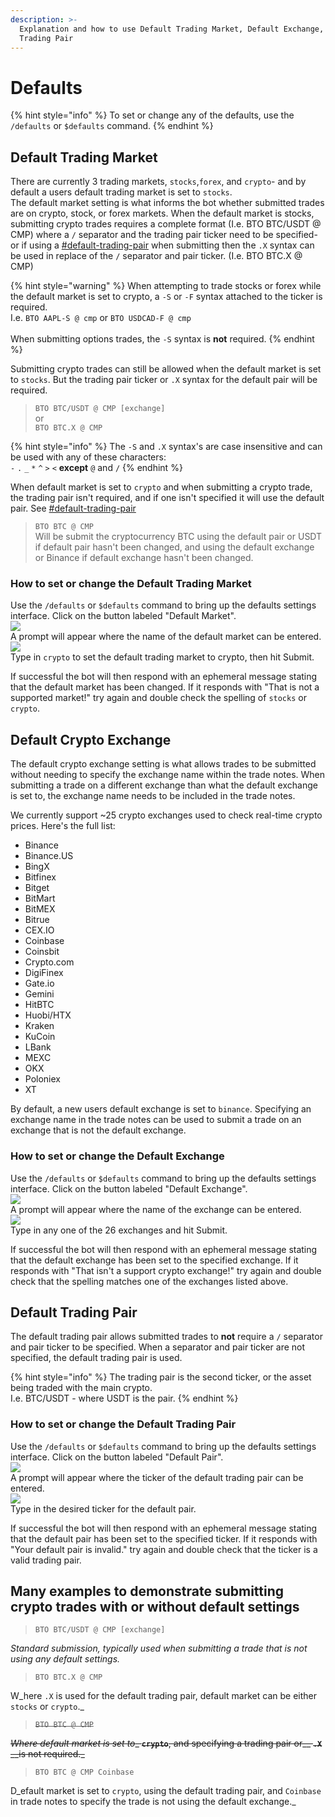 ```yaml
---
description: >-
  Explanation and how to use Default Trading Market, Default Exchange, & Default
  Trading Pair
---
```


# Defaults

{% hint style="info" %}
To set or change any of the defaults, use the `/defaults` or `$defaults` command.
{% endhint %}

## Default Trading Market

There are currently 3 trading markets, `stocks`,`forex`, and `crypto`- and by default a users default trading market is set to `stocks`.\
The default market setting is what informs the bot whether submitted trades are on crypto, stock, or forex markets. When the default market is stocks, submitting crypto trades requires a complete format (I.e. BTO BTC/USDT @ CMP) where a `/` separator and the trading pair ticker need to be specified- or if using a [#default-trading-pair](defaults.md#default-trading-pair "mention") when submitting then the `.X` syntax can be used in replace of the `/` separator and pair ticker. (I.e. BTO BTC.X @ CMP)

{% hint style="warning" %}
When attempting to trade stocks or forex while the default market is set to crypto, a `-S` or `-F` syntax attached to the ticker is required.\
I.e. `BTO AAPL-S @ cmp` or `BTO USDCAD-F @ cmp`\
\
When submitting options trades, the `-S` syntax is **not** required.
{% endhint %}

Submitting crypto trades can still be allowed when the default market is set to `stocks`. But the trading pair ticker or `.X` syntax for the default pair will be required.

> `BTO BTC/USDT @ CMP [exchange]`\
> or\
> `BTO BTC.X @ CMP`

{% hint style="info" %}
The `-S` and `.X` syntax's are case insensitive and can be used with any of these characters:\
`-` `.` `_` `*` `^` `>` `<` **except** `@` and `/`
{% endhint %}

When default market is set to `crypto` and when submitting a crypto trade, the trading pair isn't required, and if one isn't specified it will use the default pair. See [#default-trading-pair](defaults.md#default-trading-pair "mention")

> `BTO BTC @ CMP`\
> Will be submit the cryptocurrency BTC using the default pair or USDT if default pair hasn't been changed, and using the default exchange or Binance if default exchange hasn't been changed.

### How to set or change the Default Trading Market

Use the `/defaults` or `$defaults` command to bring up the defaults settings interface. Click on the button labeled "Default Market".\
![](<../.gitbook/assets/image (17).png>)\
A prompt will appear where the name of the default market can be entered.\
![](<../.gitbook/assets/image (1) (1) (1) (1) (1) (1) (1) (1) (1) (1) (1) (1).png>)\
Type in `crypto` to set the default trading market to crypto, then hit Submit.

If successful the bot will then respond with an ephemeral message stating that the default market has been changed. If it responds with "That is not a supported market!" try again and double check the spelling of `stocks` or `crypto`.

## Default Crypto Exchange

The default crypto exchange setting is what allows trades to be submitted without needing to specify the exchange name within the trade notes. When submitting a trade on a different exchange than what the default exchange is set to, the exchange name needs to be included in the trade notes.

We currently support \~25 crypto exchanges used to check real-time crypto prices. Here's the full list:

* Binance
* Binance.US
* BingX
* Bitfinex
* Bitget
* BitMart
* BitMEX
* Bitrue
* CEX.IO
* Coinbase
* Coinsbit
* Crypto.com
* DigiFinex
* Gate.io
* Gemini
* HitBTC
* Huobi/HTX
* Kraken
* KuCoin
* LBank
* MEXC
* OKX
* Poloniex
* XT

By default, a new users default exchange is set to `binance`. Specifying an exchange name in the trade notes can be used to submit a trade on an exchange that is not the default exchange.

### How to set or change the Default Exchange

Use the `/defaults` or `$defaults` command to bring up the defaults settings interface. Click on the button labeled "Default Exchange".\
![](<../.gitbook/assets/image (2) (1) (1) (1) (1) (1) (1) (1) (1) (1) (1).png>)\
A prompt will appear where the name of the exchange can be entered.\
![](<../.gitbook/assets/image (3) (1) (1) (1) (1) (1) (1).png>)\
Type in any one of the 26 exchanges and hit Submit.

If successful the bot will then respond with an ephemeral message stating that the default exchange has been set to the specified exchange. If it responds with "That isn't a support crypto exchange!" try again and double check that the spelling matches one of the exchanges listed above.

## Default Trading Pair

The default trading pair allows submitted trades to **not** require a `/` separator and pair ticker to be specified. When a separator and pair ticker are not specified, the default trading pair is used.

{% hint style="info" %}
The trading pair is the second ticker, or the asset being traded with the main crypto.\
I.e. BTC/USDT - where USDT is the pair.
{% endhint %}

### How to set or change the Default Trading Pair

Use the `/defaults` or `$defaults` command to bring up the defaults settings interface. Click on the button labeled "Default Pair".\
![](<../.gitbook/assets/image (4) (1) (1) (1) (1).png>)\
A prompt will appear where the ticker of the default trading pair can be entered.\
![](<../.gitbook/assets/image (5) (1) (1) (1) (1).png>)\
Type in the desired ticker for the default pair.

If successful the bot will then respond with an ephemeral message stating that the default pair has been set to the specified ticker. If it responds with "Your default pair is invalid." try again and double check that the ticker is a valid trading pair.



## Many examples to demonstrate submitting crypto trades with or without default settings

> `BTO BTC/USDT @ CMP [exchange]`

_Standard submission, typically used when submitting a trade that is not using any default settings._

> `BTO BTC.X @ CMP`

W_here `.X` is used for the default trading pair, default market can be either `stocks` or `crypto`._

> ~~`BTO BTC @ CMP`~~

~~_Where default market is set to__ __`crypto`__, and specifying a trading pair or__ __`.X`__ __is not required._~~

> `BTO BTC @ CMP Coinbase`

D_efault market is set to `crypto`, using the default trading pair, and `Coinbase` in trade notes to specify the trade is not using the default exchange._
